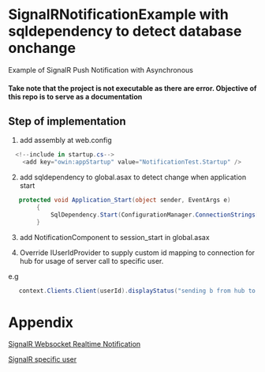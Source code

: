 # SignalRNotificationExample with sqldependency to detect database onchange
Example of SignalR Push Notification with Asynchronous 

#### Take note that the project is not executable as there are error. Objective of this repo is to serve as a documentation ##

## Step of implementation

1. add assembly at web.config 

```c#
  <!--include in startup.cs-->
    <add key="owin:appStartup" value="NotificationTest.Startup" />
```

2. add sqldependency to global.asax to detect change when application start
```c#
   protected void Application_Start(object sender, EventArgs e)
        {
            SqlDependency.Start(ConfigurationManager.ConnectionStrings["con"].ConnectionString);
        }
```
3. add NotificationComponent to session_start in global.asax

4. Override IUserIdProvider to supply custom id mapping to connection for hub for usage of server call to specific user.

e.g 
```c#
   context.Clients.Client(userId).displayStatus("sending b from hub to specific client..");
```






# Appendix

[SignalR Websocket Realtime Notification](https://techbrij.com/database-change-notifications-asp-net-signalr-sqldependency) 

[SignalR specific user](https://books.google.com.sg/books?id=hddnAwAAQBAJ&pg=PT352&lpg=PT352&dq=signalr+iuseridprovider+querystring+not+working&source=bl&ots=Qls0h00X77&sig=ACfU3U3UBBVQDab6-DthFctv02cyi0onmw&hl=en&sa=X&ved=2ahUKEwjEru7_r_7hAhVYk3AKHbzzBMIQ6AEwB3oECAkQAQ#v=onepage&q=signalr%20iuseridprovider%20querystring%20not%20working&f=false)

